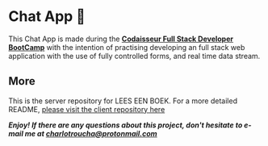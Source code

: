 
# Chat App  💬
This Chat App is made during the **[Codaisseur Full Stack Developer BootCamp](https://codaisseur.com/become-a-developer)** with the intention of practising developing an full stack web application with the use of fully controlled forms, and real time data stream.

## More
This is the server repository for LEES EEN BOEK. For a more detailed README, [please visit the client repository here](https://github.com/charliegabriella/chatapp-client)
 
***Enjoy! If there are any questions about this project, don't hesitate to e-mail me at charlotroucha@protonmail.com***
